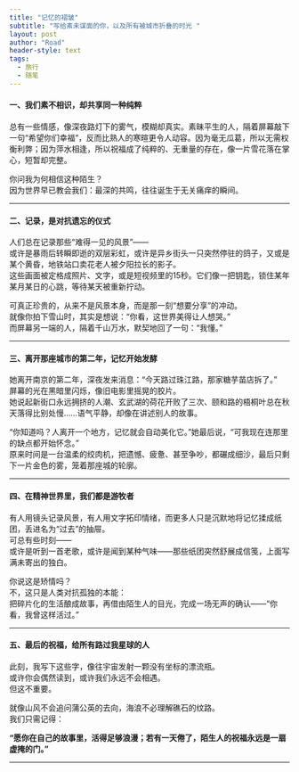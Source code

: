 ```yaml
---
title: "记忆的褶皱"
subtitle: "写给素未谋面的你，以及所有被城市折叠的时光 "
layout: post
author: "Road"
header-style: text
tags:
  - 旅行
  - 随笔
---
```



####  **一、我们素不相识，却共享同一种纯粹**  
总有一些情感，像深夜路灯下的雾气，模糊却真实。素昧平生的人，隔着屏幕敲下一句“希望你们幸福”，反而比熟人的寒暄更令人动容。因为毫无瓜葛，所以无需权衡利弊；因为萍水相逢，所以祝福成了纯粹的、无重量的存在，像一片雪花落在掌心，短暂却完整。  

你问我为何相信这种陌生？  
因为世界早已教会我们：最深的共鸣，往往诞生于无关痛痒的瞬间。  

---

####  **二、记录，是对抗遗忘的仪式**  
人们总在记录那些“难得一见的风景”——  
或许是暴雨后转瞬即逝的双层彩虹，或许是异乡街头一只突然停驻的鸽子，又或是某个黄昏，地铁站口卖花老人被夕阳拉长的影子。  
这些画面被定格成照片、文字，或是短视频里的15秒。它们像一把钥匙，锁住某年某月某日的心跳，等待某天被重新拧动。  

可真正珍贵的，从来不是风景本身，而是那一刻“想要分享”的冲动。  
就像你拍下雪山时，其实是想说：“你看，这世界美得让人想哭。”  
而屏幕另一端的人，隔着千山万水，默契地回了一句：“我懂。”  

---

####  **三、离开那座城市的第二年，记忆开始发酵**  
她离开南京的第二年，深夜发来消息：“今天路过珠江路，那家糖芋苗店拆了。”  
屏幕的光在黑暗里闪烁，像旧电影里摇晃的胶片。  
她说起新街口永远拥挤的人潮、玄武湖的荷花开败了三次、颐和路的梧桐叶总在秋天落得比别处慢……语气平静，却像在讲述别人的故事。  

“你知道吗？人离开一个地方，记忆就会自动美化它。”她最后说，“可我现在连那里的缺点都开始怀念。”  
原来时间是一台温柔的绞肉机，把遗憾、疲惫、甚至争吵，都碾成细沙，最后只剩下一片金色的雾，笼着那座城的轮廓。  

---

####  **四、在精神世界里，我们都是游牧者**  
有人用镜头记录风景，有人用文字拓印情绪，而更多人只是沉默地将记忆揉成纸团，丢进名为“过去”的抽屉。  
可总有些时刻——  
或许是听到一首老歌，或许是闻到某种气味——那些纸团突然舒展成信笺，上面写满未寄出的独白。  

你说这是矫情吗？  
不，这只是人类对抗孤独的本能：  
把碎片化的生活酿成故事，再借由陌生人的目光，完成一场无声的确认——“你看，我曾这样活过。”  

---

####  **五、最后的祝福，给所有路过我星球的人**  
此刻，我写下这些字，像往宇宙发射一颗没有坐标的漂流瓶。  
或许你会偶然读到，或许我们永远不会相遇。  
但这不重要。  

就像山风不会追问蒲公英的去向，海浪不必理解礁石的纹路。  
我们只需记得：  

**“愿你在自己的故事里，活得足够浪漫；若有一天倦了，陌生人的祝福永远是一扇虚掩的门。”**  

---
